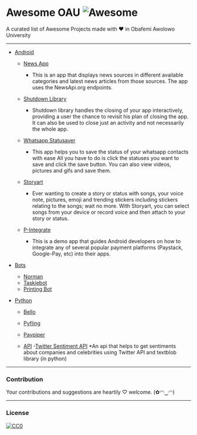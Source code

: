 # Awesome OAU ![Awesome](https://cdn.rawgit.com/sindresorhus/awesome/d7305f38d29fed78fa85652e3a63e154dd8e8829/media/badge.svg)
A curated list of Awesome Projects made with ❤ in Obafemi Awolowo University

---
- [Android](#android)
  - [News App](https://play.google.com/store/apps/details?id=ng.codebag.newsapp)
     * This is an app that displays news sources in different available categories and latest news articles from those sources.      The app uses the NewsApi.org endpoints.

  - [Shutdown Library](https://github.com/emmanuelkehinde/Shutdown)
    * Shutdown library handles the closing of your app interactively, providing a user the chance to revisit his plan of closing the app. It can also be used to close just an activity and not necessarily the whole app.

  - [Whatsapp Statusaver](https://play.google.com/store/apps/details?id=com.hashcode.whatsstatussaver)
    * This app helps you to save the status of your whatsapp contacts with ease 
      All you have to do is click the statuses you want to save and click the save button.
      You can also view videos, pictures and gifs and save them.
      
  - [Storyart](https://t.co/eo7ERxVhkb)
      * Ever wanting to create a story or status with songs, your voice note, pictures, emoji and trending stickers including stickers relating to the songs; wait no more. With Storyart, you can select songs from your device or record voice and then attach to your story or status.


  - [P-Integrate](http://github.com/TaslimOseni/P-Integrate)
    * This is a demo app that guides Android developers on how to integrate any of several popular payment platforms (Paystack, Google-Pay, etc) into their apps.

- [Bots](#bot)
    - [Norman](https://github.com/phvash/printing-bot)
    - [Taskiebot](https://github.com/elseagle/taskiebot)
    - [Printing Bot](https://github.com/phvash/printing-bot)
     
- [Python](#python)
  - [Bello](https://github.com/phvash/bello)
  - [Pyfling](https://github.com/phvash/pyfing)
  - [Paypiper]()
  
  - [API](#api)
    -[Twitter Sentiment API](http://github.com/elseagle/sentimental_analysis)
      *An api that helps to get sentiments about companies and celebrities using Twitter API and textblob library (in python)
  

---
### Contribution
Your contributions and suggestions are heartily ♡ welcome. (✿◠‿◠)


---
### License
[![CC0](http://i.creativecommons.org/p/zero/1.0/88x31.png)](http://creativecommons.org/publicdomain/zero/1.0/)
